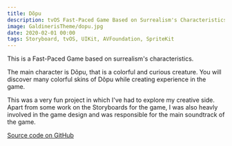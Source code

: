 ```yaml
---
title: Dõpu
description: tvOS Fast-Paced Game Based on Surrealism's Characteristics
image: GaldinerisTheme/dopu.jpg
date: 2020-02-01 00:00
tags: Storyboard, tvOS, UIKit, AVFoundation, SpriteKit
---
```


This is a Fast-Paced Game based on surrealism's characteristics. 

The main character is Dõpu, that is a colorful and curious creature. You will discover many colorful skins of Dõpu while creating experience in the game.

This was a very fun project in which I've had to explore my creative side. Apart from some work on the Storyboards for the game, I was also heavly involved in the game design and was responsible for the main soundtrack of the game. 

[Source code on GitHub](https://github.com/lucasfnicolau/MagnetismTV)
